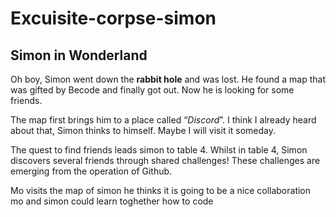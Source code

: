# Excuisite-corpse-simon
## Simon in Wonderland
Oh boy, Simon went down the **rabbit hole** and was lost.
He found a map that was gifted by Becode and finally got out.
Now he is looking for some friends.

The map first brings him to a place called “_Discord_”.
I think I already heard about that, Simon thinks to himself.
Maybe I will visit it someday.


The quest to find friends leads simon to table 4. 
Whilst in table 4, Simon discovers several friends through shared challenges!
These challenges are emerging from the operation of Github.

Mo visits the map of simon
he thinks it is going to be a nice collaboration 
mo and simon could learn toghether how to code 



